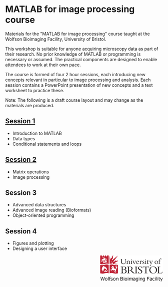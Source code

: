 MATLAB for image processing course
==================================

Materials for the "MATLAB for image processing" course taught at the Wolfson Bioimaging Facility, University of Bristol.

This workshop is suitable for anyone acquiring microscopy data as part of their research. No prior knowledge of MATLAB or programming is necessary or assumed. The practical components are designed to enable attendees to work at their own pace.

The course is formed of four 2 hour sessions, each introducing new concepts relevant in particular to image processing and analysis.  Each session contains a PowerPoint presentation of new concepts and a text worksheet to practice these.

Note: The following is a draft course layout and may change as the materials are produced.

## [Session 1](./Session%201%20-%20Introduction%20to%20MATLAB)
- Introduction to MATLAB
- Data types
- Conditional statements and loops

## [Session 2](./Session%202%20-%20Matrices%20and%20image%20processing)
- Matrix operations
- Image processing

## Session 3
- Advanced data structures
- Advanced image reading (Bioformats)
- Object-oriented programming

## Session 4
- Figures and plotting
- Designing a user interface

<img src="./Resources/wbif-colour-logo.png" width="200px" align="right">
